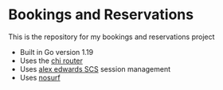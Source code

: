 # Bookings and Reservations

This is the repository for my bookings and reservations project

- Built in Go version 1.19
- Uses the [chi router](https://github.com/go-chi/chi)
- Uses [alex edwards SCS](https://github.com/alexedwards/scs/v2 ) session management
- Uses [nosurf](https://github.com/justinas/nosurf)